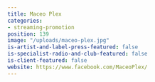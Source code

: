 ```yaml
---
title: Maceo Plex
categories:
- streaming-promotion
position: 139
image: "/uploads/maceo-plex.jpg"
is-artist-and-label-press-featured: false
is-specialist-radio-and-club-featured: false
is-client-featured: false
website: https://www.facebook.com/MaceoPlex/
---
```


